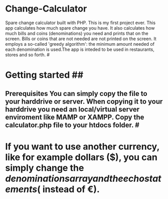 # Change-Calculator
Spare change calculator built with PHP. This is my first project ever. This app calculates how much spare change you have. It also calculates how much bills and coins (denominations) you need and prints that on the screen. Bills or coins that are not needed are not printed on the screen. It employs a so-called 'greedy algorithm': the minimum amount needed of each denomination is used.The app is inteded to be used in restaurants, stores and so forth.
 #<h1> Getting started
 ##<h2> Prerequisites
  You can simply copy the file to your harddrive or server. When copying it to your harddrive you need an local/virtual server enviroment like MAMP or XAMPP. Copy the calculator.php file to your htdocs folder. 
 #<h1>
  If you want to use another currency, like for example dollars ($),  you can simply change the $denominations array and the echo statements ($ instead of €).

